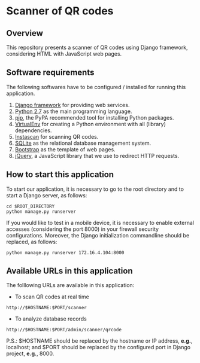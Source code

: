 # Scanner of QR codes

## Overview

This repository presents a scanner of QR codes using Django framework, considering HTML with JavaScript web pages.

## Software requirements

The following softwares have to be configured / installed for running this application.

1. [Django framework](https://www.djangoproject.com/) for providing web services.
2. [Python 2.7](https://www.python.org/) as the main programming language.
3. [pip](https://pypi.python.org/pypi/pip), the PyPA recommended tool for installing Python packages.
4. [VirtualEnv](https://virtualenv.pypa.io/en/stable/) for creating a Python environment with all (library) dependencies.
5. [Instascan](https://github.com/schmich/instascan) for scanning QR codes.
6. [SQLite](https://www.sqlite.org/) as the relational database management system.
7. [Bootstrap](http://getbootstrap.com/) as the template of web pages.
8. [jQuery](https://jquery.com/), a JavaScript library that we use to redirect HTTP requests.

## How to start this application

To start our application, it is necessary to go to the root directory and to start a Django server, as follows:

```
cd $ROOT_DIRECTORY
python manage.py runserver
```

If you would like to test in a mobile device, it is necessary to enable external accesses (considering the port 8000) in your firewall security configurations. Moreover, the Django initialization commandline should be replaced, as follows:

```
python manage.py runserver 172.16.4.104:8000
```

## Available URLs in this application

The folllowing URLs are available in this application:

* To scan QR codes at real time

```
http://$HOSTNAME:$PORT/scanner
```

* To analyze database records

```
http://$HOSTNAME:$PORT/admin/scanner/qrcode
```

P.S.: $HOSTNAME should be replaced by the hostname or IP address, **e.g.**, localhost; and $PORT should be replaced by the configured port in Django project, **e.g.**, 8000.